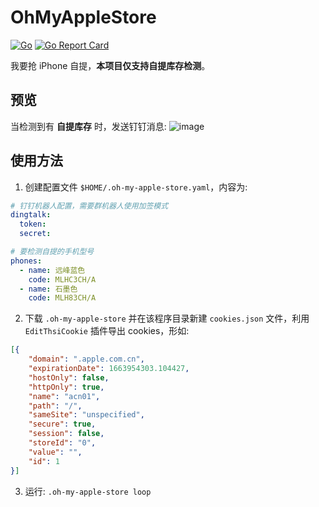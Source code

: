 # OhMyAppleStore
[![Go](https://github.com/Bpazy/OhMyAppleStore/actions/workflows/test.yml/badge.svg)](https://github.com/Bpazy/OhMyAppleStore/actions/workflows/test.yml)
[![Go Report Card](https://goreportcard.com/badge/github.com/Bpazy/OhMyAppleStore)](https://goreportcard.com/report/github.com/Bpazy/OhMyAppleStore)

我要抢 iPhone 自提，**本项目仅支持自提库存检测**。

## 预览
当检测到有 **自提库存** 时，发送钉钉消息:
![image](https://user-images.githubusercontent.com/9838749/134766917-0c2b7658-e706-42d0-8ef0-ac56745adf76.png)

## 使用方法
1. 创建配置文件 `$HOME/.oh-my-apple-store.yaml`，内容为:
```yaml
# 钉钉机器人配置，需要群机器人使用加签模式
dingtalk:
  token: 
  secret: 

# 要检测自提的手机型号
phones:
  - name: 远峰蓝色
    code: MLHC3CH/A
  - name: 石墨色
    code: MLH83CH/A
```

2. 下载 `.oh-my-apple-store` 并在该程序目录新建 `cookies.json` 文件，利用 `EditThsiCookie` 插件导出 cookies，形如:
```json
[{
    "domain": ".apple.com.cn",
    "expirationDate": 1663954303.104427,
    "hostOnly": false,
    "httpOnly": true,
    "name": "acn01",
    "path": "/",
    "sameSite": "unspecified",
    "secure": true,
    "session": false,
    "storeId": "0",
    "value": "",
    "id": 1
}]
```

3. 运行: `.oh-my-apple-store loop`



